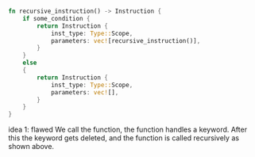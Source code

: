 ```rust

fn recursive_instruction() -> Instruction {
    if some_condition {
        return Instruction { 
            inst_type: Type::Scope,
            parameters: vec![recursive_instruction()],
        }
    }
    else
    {
        return Instruction { 
            inst_type: Type::Scope,
            parameters: vec![],
        }
    }
}
```

idea 1: flawed
We call the function, the function handles a keyword.
After this the keyword gets deleted, and the function
is called recursively as shown above.
